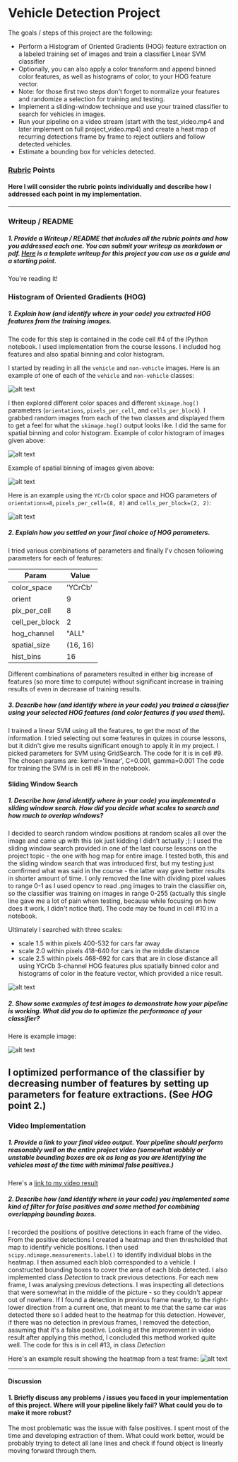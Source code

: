 
# **Vehicle Detection Project**

The goals / steps of this project are the following:

* Perform a Histogram of Oriented Gradients (HOG) feature extraction on a labeled training set of images and train a classifier Linear SVM classifier
* Optionally, you can also apply a color transform and append binned color features, as well as histograms of color, to your HOG feature vector. 
* Note: for those first two steps don't forget to normalize your features and randomize a selection for training and testing.
* Implement a sliding-window technique and use your trained classifier to search for vehicles in images.
* Run your pipeline on a video stream (start with the test_video.mp4 and later implement on full project_video.mp4) and create a heat map of recurring detections frame by frame to reject outliers and follow detected vehicles.
* Estimate a bounding box for vehicles detected.

[//]: # (Image References)
[image1]: ./images/image1_examples.jpg
[image2]: ./images/image2_examples_color_hist.jpg
[image3]: ./images/image3_examples_spatial.jpg
[image4]: ./images/image4_examples_hog.jpg
[image5]: ./images/image5_examples_boxes.jpg
[image6]: ./images/image6_examples_windows_result.jpg
[image7]: ./images/image7_examples_heatmap.jpg
[video1]: ./images/project_video.mp4

### [Rubric](https://review.udacity.com/#!/rubrics/513/view) Points
#### Here I will consider the rubric points individually and describe how I addressed each point in my implementation.  

---
### Writeup / README

##### 1. Provide a Writeup / README that includes all the rubric points and how you addressed each one.  You can submit your writeup as markdown or pdf.  [Here](https://github.com/udacity/CarND-Vehicle-Detection/blob/master/writeup_template.md) is a template writeup for this project you can use as a guide and a starting point.  

You're reading it!

### Histogram of Oriented Gradients (HOG)

##### 1. Explain how (and identify where in your code) you extracted HOG features from the training images.

The code for this step is contained in the code cell #4 of the IPython notebook. I used implementation from the course lessons. I included hog features and also spatial binning and color histogram.

I started by reading in all the `vehicle` and `non-vehicle` images.  Here is an example of one of each of the `vehicle` and `non-vehicle` classes:

![alt text][image1]

I then explored different color spaces and different `skimage.hog()` parameters (`orientations`, `pixels_per_cell`, and `cells_per_block`).  I grabbed random images from each of the two classes and displayed them to get a feel for what the `skimage.hog()` output looks like. I did the same for spatial binning and color histogram.
Example of color histogram of images given above:

![alt text][image2]

Example of spatial binning of images given above:

![alt text][image3]

Here is an example using the `YCrCb` color space and HOG parameters of `orientations=8`, `pixels_per_cell=(8, 8)` and `cells_per_block=(2, 2)`:

![alt text][image4]

##### 2. Explain how you settled on your final choice of HOG parameters.

I tried various combinations of parameters and finally I'v chosen following parameters for each of features:

| Param | Value |
| ----- | ----- |
| color_space | 'YCrCb' |
| orient | 9 | 
| pix_per_cell | 8 |
| cell_per_block | 2 |
| hog_channel | "ALL" |
| spatial_size | (16, 16) | 
| hist_bins |  16 |

Different combinations of parameters resulted in either big increase of features (so more time to compute) without significant increase in training results of even in decrease of training results.

##### 3. Describe how (and identify where in your code) you trained a classifier using your selected HOG features (and color features if you used them).

I trained a linear SVM using all the features, to get the most of the information. I tried selecting out some features in quizes in course lessons, but it didn't give me results significant enough to apply it in my project.
I picked parameters for SVM using GridSearch. The code for it is in cell #9. The chosen params are: kernel='linear', C=0.001, gamma=0.001
The code for training the SVM is in cell #8 in the notebook.

#### Sliding Window Search

##### 1. Describe how (and identify where in your code) you implemented a sliding window search.  How did you decide what scales to search and how much to overlap windows?

I decided to search random window positions at random scales all over the image and came up with this (ok just kidding I didn't actually ;):
I used the sliding window search provided in one of the last course lessons on the project topic - the one with hog map for entire image. I tested both, this and the sliding window search that was introduced first, but my testing just comfirmed what was said in the course - the latter way gave better results in shorter amount of time. I only removed the line with dividing pixel values to range 0-1 as I used opencv to read .png images to train the classifier on, so the classifier was training on images in range 0-255 (actually this single line gave me a lot of pain when testing, because while focusing on how does it work, I didn't notice that).
The code may be found in cell #10 in a notebook.

Ultimately I searched with three scales:
* scale 1.5 within pixels 400-532 for cars far away 
* scale 2.0 within pixels 418-640 for cars in the middle distance
* scale 2.5 within pixels 468-692 for cars that are in close distance
all using YCrCb 3-channel HOG features plus spatially binned color and histograms of color in the feature vector, which provided a nice result.

![alt text][image5]

##### 2. Show some examples of test images to demonstrate how your pipeline is working.  What did you do to optimize the performance of your classifier?

  Here is example image:

![alt text][image6]

I optimized performance of the classifier by decreasing number of features by setting up parameters for feature extractions. (See *HOG* point 2.)
---

### Video Implementation

##### 1. Provide a link to your final video output.  Your pipeline should perform reasonably well on the entire project video (somewhat wobbly or unstable bounding boxes are ok as long as you are identifying the vehicles most of the time with minimal false positives.)
Here's a [link to my video result](./project_video.mp4)


##### 2. Describe how (and identify where in your code) you implemented some kind of filter for false positives and some method for combining overlapping bounding boxes.

I recorded the positions of positive detections in each frame of the video.  From the positive detections I created a heatmap and then thresholded that map to identify vehicle positions.  I then used `scipy.ndimage.measurements.label()` to identify individual blobs in the heatmap.  I then assumed each blob corresponded to a vehicle.  I constructed bounding boxes to cover the area of each blob detected. 
I also implemented class _Detection_ to track previous detections. For each new frame, I was analysing previous detections. I was inspecting all detections that were somewhat in the middle of the picture - so they couldn't appear out of nowhere. If I found a detection in previous frame nearby, to the right-lower direction from a current one, that meant to me that the same car was detected there so I added heat to the heatmap for this detection. However, if there was no detection in previous frames, I removed the detection, assuming that it's a false positive. Looking at the improvement in video result after applying this method, I concluded this method worked quite well. The code for this is in cell #13, in class _Detection_

Here's an example result showing the heatmap from a test frame:
![alt text][image7]



---

#### Discussion

#### 1. Briefly discuss any problems / issues you faced in your implementation of this project.  Where will your pipeline likely fail?  What could you do to make it more robust?

The most problematic was the issue with false positives. I spent most of the time and developing extraction of them. What could work better, would be probably trying to detect all lane lines and check if found object is linearly moving forward through them.

